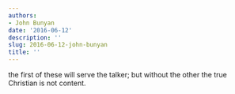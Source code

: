 ```yaml
---
authors:
- John Bunyan
date: '2016-06-12'
description: ''
slug: 2016-06-12-john-bunyan
title: ''
---
```

the first of these will serve the talker; but without the other the true Christian is not content.



